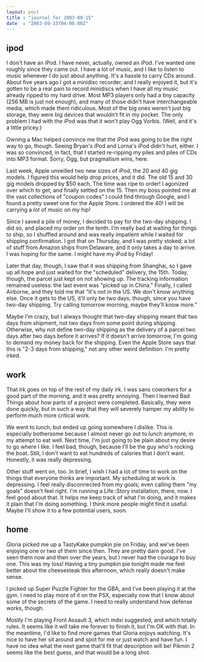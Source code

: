 ```yaml
---
layout: post
title : "journal for 2003-09-15"
date  : "2003-09-15T04:00:00Z"
---
```


## ipod

I don't have an iPod.  I have never, actually, owned an iPod.  I've wanted one roughly since they came out.  I have a lot of music, and I like to listen to music whenever I do just about anything.  It's a hassle to carry CDs around. About five years ago I got a minidisc recorder, and I really enjoyed it, but it's gotten to be a real pain to record minidiscs when I have all my music already ripped to my hard drive.  Most MP3 players only had a tiny capacity (256 MB is just not enough), and many of those didn't have interchangeable media, which made them ridiculous.  Most of the big ones weren't just big storage, they were big devices that wouldn't fit in my pocket.  The only problem I had with the iPod was that it won't play Ogg Vorbis.  (Well, and it's a little pricey.)

Owning a Mac helped convince me that the iPod was going to be the right way to go, though.  Seeing Bryan's iPod and Lorna's iPod didn't hurt, either.  I was so convinced, in fact, that I started re-ripping my piles and piles of CDs into MP3 format.  Sorry, Ogg, but pragmatism wins, here.

Last week, Apple unveilled two new sizes of iPod, the 20 and 40 gig models.  I figured this would help drop prices, and it did.  The old 15 and 30 gig models dropped by $50 each.  The time was ripe to order!  I agonized over which to get, and finally settled on the 15.  Then my boss pointed me at the vast collections of "coupon codes" I could find through Google, and I found a pretty sweet one for the Apple Store.  I ordered the 40!  I will be carrying a <em>lot</em> of music on my hip!

Since I saved a pile of money, I decided to pay for the two-day shipping.  I did so, and placed my order on the tenth.  I'm really bad at waiting for things to ship, so I shuffled around and was really impatient while I waited for shipping confirmation.  I got that on Thursday, and I was pretty stoked:  a lot of stuff from Amazon ships from Delaware, and it only takes a day to arrive. I was hoping for the same.  I might have my iPod by Friday!

Later that day, though, I saw that it was shipping from Shanghai, so I gave up all hope and just waited for the "scheduled" delivery, the 15th.  Today, though, the parcel just kept on not showing up.  The tracking information remained useless: the last event was "picked up in China."  Finally, I called Airborne, and they told me that "It's not in the US.  We don't know anything else.  Once it gets to the US, it'll only be two days, though, since you have two-day shipping.  Try calling tomorrow morning, maybe they'll know more."

Maybe I'm crazy, but I always thought that two-day shipping meant that two days from shipment, not two days from some point during shipping.  Otherwise, why not define two-day shipping as the delivery of a parcel two days after two days before it arrives?  If it doesn't arrive tomorrow, I'm going to demand my money back for the shipping.  Even the Apple Store says that this is "2-3 days from shipping," not any other weird definition.  I'm pretty irked.

## work

That irk goes on top of the rest of my daily irk.  I was sans coworkers for a good part of the morning, and it was pretty annoying.  Then I learned Bad Things about how parts of a project were completed.  Basically, they were done quickly, but in such a way that they will severely hamper my ability to perform much more critical work.

We went to lunch, but ended up going somewhere I dislike.  This is especially bothersome because I almost never go out to lunch anymore, in my attempt to eat well.  Next time, I'm just going to be plain about my desire to go where I like.  I feel bad, though, because I'll be the guy who's rocking the boat. Still, I don't want to eat hundreds of calories that I don't want.  Honestly, it was really depressing.

Other stuff went on, too.  In brief, I wish I had a lot of time to work on the things that everyone thinks are important.  My scheduling at work is depressing.  I feel really disconnected from my goals;  even calling them "my goals" doesn't feel right.  I'm running a Life::Story installation, there, now. I feel good about that.  It helps me keep track of what I'm doing, and it makes it plain that I'm doing something.  I think more people might find it useful. Maybe I'll show it to a few potential users, soon.

## home

Gloria picked me up a TastyKake pumpkin pie on Friday, and we've been enjoying one or two of them since then.  They are pretty darn good.  I've seen them now and then over the years, but I never had the courage to buy one.  This was my loss!  Having a tiny pumpkin pie tonight made me feel better about the cheesesteak this afternoon, which really doesn't make sense.

I picked up Super Puzzle Fighter for the GBA, and I've been playing it at the gym.  I need to play more of it on the PSX, especially now that I know about some of the secrets of the game.  I need to really understand how defense works, though.

Mostly I'm playing Front Assault 3, which mdxi suggested, and which totally rules.  It seems like it will take me forever to finish it, but I'm OK with that.  In the meantime, I'd like to find more games that Gloria enjoys watching.  It's nice to have her sit around and spot for me or just watch and have fun.  I have no idea what the next game that'll fit that description will be!  Pikmin 2 seems like the best guess, and that would be a long shot.
